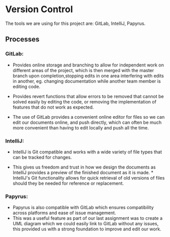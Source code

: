 # Version Control
The tools we are using for this project are: GitLab, IntelliJ, Papyrus.

## Processes
### GitLab:
* Provides online storage and branching to allow for independent work on different areas of the project, which is then merged with the master branch upon completion,stopping edits in one area interfering with edits in another, eg. changing documentation while another team member is editing code. 
    
* Provides revert functions that allow errors to be removed that cannot be solved easily by editing the code, or removing the implementation of features that do not work as expected. 
    
 * The use of GitLab provides a convenient online editor for files so we can edit our documents online, and push directly, which can often be much more convenient than having to edit locally and push all the time. 

### IntelliJ:
   * IntelliJ is Git compatible and works with a wide variety of file types that can be tracked for changes. 
   
   * This gives us freedom and trust in how we design the documents as IntelliJ provides a preview of the finished document as it is made. 
    * IntelliJ's Git functionality allows for quick retrieval of old versions of files should they be needed for reference or replacement. 

### Papyrus:
* Papyrus is also compatible with GitLab which ensures compatibility across platforms and ease of issue management. 
* This was a useful feature as part of our last assignment was to create a UML diagram which we could easily link to GitLab without any issues, this provided us with a strong foundation to improve and edit our work. 

